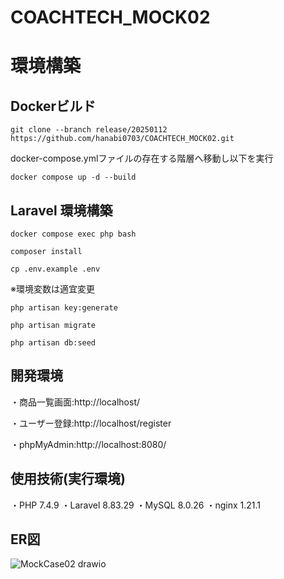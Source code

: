# COACHTECH_MOCK02

# 環境構築

## Dockerビルド
```
git clone --branch release/20250112 https://github.com/hanabi0703/COACHTECH_MOCK02.git
```

docker-compose.ymlファイルの存在する階層へ移動し以下を実行
```
docker compose up -d --build
```

## Laravel 環境構築
```
docker compose exec php bash
```
```
composer install
```
```
cp .env.example .env
```
※環境変数は適宜変更
```
php artisan key:generate
```

```
php artisan migrate
```

```
php artisan db:seed
```

## 開発環境
・商品一覧画面:http://localhost/

・ユーザー登録:http://localhost/register

・phpMyAdmin:http://localhost:8080/

## 使用技術(実行環境)
・PHP 7.4.9
・Laravel 8.83.29
・MySQL 8.0.26
・nginx 1.21.1

## ER図
![MockCase02 drawio](https://github.com/user-attachments/assets/0ff967a6-8f80-45ef-b439-1757be2b612f)

